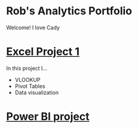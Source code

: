 # Rob's Analytics Portfolio

Welcome! I love Cady

# [Excel Project 1]()

In this project I...
- VLOOKUP
- Pivot Tables
- Data visualization

# [Power BI project]()
